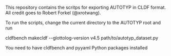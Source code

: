 This repository contains the scritps for exporting AUTOTYP in CLDF format. All credit goes to Robert Forkel (@xrotwang). 

To run the scripts, change the current directory to the AUTOTYP root and run

   cldfbench makecldf --glottolog-version v4.5 path/to/autotyp_dataset.py

You need to have cldfbench and pyyaml Python packages installed

 


